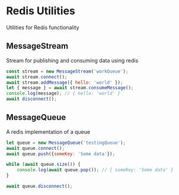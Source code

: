 # Redis Utilities

Utilities for Redis functionality

## MessageStream

Stream for publishing and consuming data using redis

```js
const stream = new MessageStream('workQueue');
await stream.connect();
await stream.addMessage({ hello: 'world' });
let { message } = await stream.consumeMessage();
console.log(message); // { hello: 'world' }
await disconnect();
```

## MessageQueue

A redis implementation of a queue

```js
let queue = new MessageQueue('testingQueue');
await queue.connect();
await queue.push({someKey: 'Some data'});

while (await queue.size()) {
    console.log(await queue.pop()); // { someKey: 'Some data' }
}

await queue.disconnect();
```